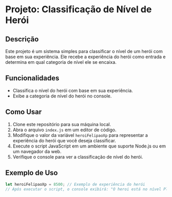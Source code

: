 # Projeto: Classificação de Nível de Herói

## Descrição
Este projeto é um sistema simples para classificar o nível de um herói com base em sua experiência. Ele recebe a experiência do herói como entrada e determina em qual categoria de nível ele se encaixa.

## Funcionalidades
- Classifica o nível do herói com base em sua experiência.
- Exibe a categoria de nível do herói no console.

## Como Usar
1. Clone este repositório para sua máquina local.
2. Abra o arquivo `index.js` em um editor de código.
3. Modifique o valor da variável `heroiFelipaoXp` para representar a experiência do herói que você deseja classificar.
4. Execute o script JavaScript em um ambiente que suporte Node.js ou em um navegador da web.
5. Verifique o console para ver a classificação de nível do herói.

## Exemplo de Uso
```javascript
let heroiFelipaoXp = 8500; // Exemplo de experiência do herói
// Após executar o script, o console exibirá: "O heroi está no nível Platina"
